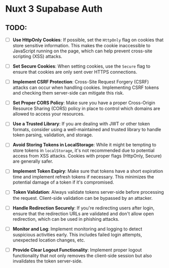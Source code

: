 # Nuxt 3 Supabase Auth

## TODO:

- [ ] **Use HttpOnly Cookies**: If possible, set the `HttpOnly` flag on cookies that store sensitive information. This makes the cookie inaccessible to JavaScript running on the page, which can help prevent cross-site scripting (XSS) attacks.

- [ ] **Set Secure Cookies**: When setting cookies, use the `Secure` flag to ensure that cookies are only sent over HTTPS connections.

- [ ] **Implement CSRF Protection**: Cross-Site Request Forgery (CSRF) attacks can occur when handling cookies. Implementing CSRF tokens and checking them server-side can mitigate this risk.

- [ ] **Set Proper CORS Policy**: Make sure you have a proper Cross-Origin Resource Sharing (CORS) policy in place to control which domains are allowed to access your resources.

- [ ] **Use a Trusted Library**: If you are dealing with JWT or other token formats, consider using a well-maintained and trusted library to handle token parsing, validation, and storage.

- [ ] **Avoid Storing Tokens in LocalStorage**: While it might be tempting to store tokens in `localStorage`, it's not recommended due to potential access from XSS attacks. Cookies with proper flags (HttpOnly, Secure) are generally safer.

- [ ] **Implement Token Expiry**: Make sure that tokens have a short expiration time and implement refresh tokens if necessary. This minimizes the potential damage of a token if it's compromised.
- [ ] **Token Validation**: Always validate tokens server-side before processing the request. Client-side validation can be bypassed by an attacker.

- [ ] **Handle Redirection Securely**: If you're redirecting users after login, ensure that the redirection URLs are validated and don't allow open redirection, which can be used in phishing attacks.

- [ ]  **Monitor and Log**: Implement monitoring and logging to detect suspicious activities early. This includes failed login attempts, unexpected location changes, etc.

- [ ]  **Provide Clear Logout Functionality**: Implement proper logout functionality that not only removes the client-side session but also invalidates the token server-side.
